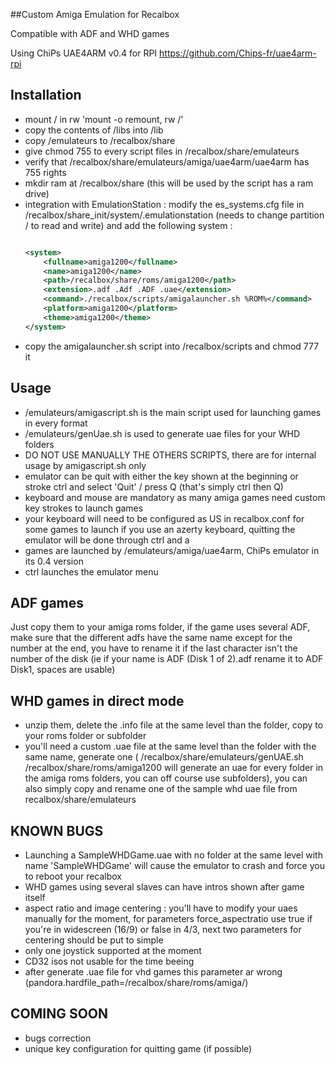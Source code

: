 ##Custom Amiga Emulation for Recalbox

Compatible with ADF and WHD games

Using ChiPs UAE4ARM v0.4 for RPI https://github.com/Chips-fr/uae4arm-rpi

Installation
--------------
- mount / in rw 'mount -o remount, rw /'
- copy the contents of /libs into /lib
- copy /emulateurs to /recalbox/share
- give chmod 755 to every script files in /recalbox/share/emulateurs
- verify that /recalbox/share/emulateurs/amiga/uae4arm/uae4arm has 755 rights
- mkdir ram at /recalbox/share (this will be used by the script has a ram drive)
- integration with EmulationStation : modify the es_systems.cfg file in /recalbox/share_init/system/.emulationstation (needs to change partition / to read and write) and add the following system :
   ```xml
   
   <system>
       <fullname>amiga1200</fullname>
       <name>amiga1200</name>
       <path>/recalbox/share/roms/amiga1200</path>
       <extension>.adf .Adf .ADF .uae</extension>
       <command>./recalbox/scripts/amigalauncher.sh %ROM%</command>
       <platform>amiga1200</platform>
       <theme>amiga1200</theme>
   </system>
   ```
- copy the amigalauncher.sh script into /recalbox/scripts and chmod 777 it

Usage
-------
- /emulateurs/amigascript.sh is the main script used for launching games in every format
- /emulateurs/genUae.sh is used to generate uae files for your WHD folders
- DO NOT USE MANUALLY THE OTHERS SCRIPTS, there are for internal usage by amigascript.sh only
- emulator can be quit with either the key shown at the beginning or stroke ctrl and select 'Quit' / press Q (that's simply ctrl then Q)
- keyboard and mouse are mandatory as many amiga games need custom key strokes to launch games
- your keyboard will need to be configured as US in recalbox.conf for some games to launch if you use an azerty keyboard, quitting the emulator will be done through ctrl and a
- games are launched by /emulateurs/amiga/uae4arm, ChiPs emulator in its 0.4 version
- ctrl launches the emulator menu

ADF games
---------
Just copy them to your amiga roms folder, if the game uses several ADF, make sure that the different adfs have the same name except for the number at the end, you have to rename it if the last character isn't the number of the disk (ie if your name is ADF (Disk 1 of 2).adf rename it to ADF Disk1, spaces are usable)

WHD games in direct mode
------------------------
- unzip them, delete the .info file at the same level than the folder, copy to your roms folder or subfolder
- you'll need a custom .uae file at the same level than the folder with the same name, generate one ( /recalbox/share/emulateurs/genUAE.sh /recalbox/share/roms/amiga1200 will generate an uae for every folder in the amiga roms folders, you can off course use subfolders), you can also simply copy and rename one of the sample whd uae file from recalbox/share/emulateurs

KNOWN BUGS
------------
- Launching a SampleWHDGame.uae with no folder at the same level with name 'SampleWHDGame' will cause the emulator to crash and force you to reboot your recalbox
- WHD games using several slaves can have intros shown after game itself
- aspect ratio and image centering : you'll have to modify your uaes manually for the moment, for parameters force_aspectratio use true if you're in widescreen (16/9) or false in 4/3, next two parameters for centering should be put to simple
- only one joystick supported at the moment
- CD32 isos not usable for the time beeing
- after generate .uae file for vhd games this parameter ar wrong (pandora.hardfile_path=/recalbox/share/roms/amiga/)

COMING SOON
-------------
- bugs correction
- unique key configuration for quitting game (if possible)
